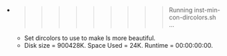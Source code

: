 * >>>>>>>>> Running inst-min-con-dircolors.sh ...
  * Set dircolors to use  to make ls more beautiful.
  * Disk size = 900428K. Space Used = 24K. Runtime = 00:00:00:00.
